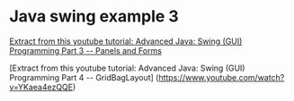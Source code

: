 

# Java swing example 3

[Extract from this youtube tutorial: Advanced Java: Swing (GUI) Programming Part 3 -- Panels and Forms](https://www.youtube.com/watch?v=DJqlT1d67jI)

[Extract from this youtube tutorial: Advanced Java: Swing (GUI) Programming Part 4 -- GridBagLayout] (https://www.youtube.com/watch?v=YKaea4ezQQE)





